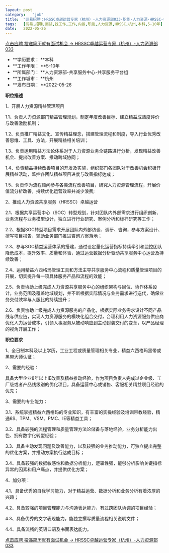 ```yaml
---
layout:	post
category:	"job"
title:	"网易招聘：HRSSC卓越运营专家（杭州）-人力资源部033-职能-人力资源-HRSSC-杭州本科5-10年"
tags:	[网易,招聘,面试,找工作,工作,内推,职能,人力资源,HRSSC,杭州,本科,5-10年]
date:	2022-05-26
---
```


[点击应聘 投递简历就有面试机会 ->  HRSSC卓越运营专家（杭州）-人力资源部033](http://mobile.bole.netease.com/bole/boleDetail?id=40066&employeeId=346f03c3cda5f04c&key=all)



- **学历要求： **本科
- **工作年限： **5-10年
- **所属部门： **人力资源部-共享服务中心-共享服务平台组
- **工作城市： **杭州
- **发布日期： **2022-05-26



**职位描述**

1、开展人力资源精益管理项目

1.1、负责人力资源部门精益管理规划，制定年度改善目标、建立精益成熟度评价与改善激励机制；

1.2、负责推广精益文化、宣传精益理念，搭建管理流程和制度，导入行业优秀改善思维、工具、方法，开展精益相关培训；

1.3、负责运用精益方法论体系对于人力资源业务全链路进行分析，发现精益改善机会、提出改善方案、推动跨域协同；

1.4、负责精益持续改善项目的开发及实施，组织部门各团队对于改善机会积极开展精益活动，监控各团队精益项目进度与改善指标达成；

1.5、负责作为流程顾问参与各类流程改善项目，研究人力资源管理流程，开展价值流分析改善，持续优化运营效率并减少浪费; 

2、推动人力资源共享服务（HRSSC）卓越运营

2.1、根据共享运营中心（SOC）转型规划，针对团队内外部需求进行组织创新、业务流程与业务模型设计，独立进行行业研究、案例分析和标杆研究等工作； 

2.2、根据SOC转型项目需求开展团队内外部访谈、调研、咨询，参与方案设计、撰写项目报告，辅助业务部门推进咨询方案落地；

2.3、参与SOC精益运营体系的搭建，通过设定量化运营指标持续牵引和监控团队降低成本，提升效率、质量和体验，通过运营数据分析驱动共享服务中心运营及持续改善；

2.4、运用精益六西格玛管理工具和方法主导共享服务中心流程和质量管理项目的开展，切实提升每一项具体服务产品和流程的效能；

2.5、负责协助上级完成人力资源共享服务中心的组织架构与岗位、协作体系设计，业务范围及覆盖地域规划，并不断根据实际情况与业务需求进行迭代，确保业务交付效率与人服比的持续提升；

2.6、负责协助上级完成人力资源服务的产品化，根据实际业务需求设计不同产品线与供应链，实现人力资源服务的模块化组合交付，合理利用人力资源服务供应商优化人力运营成本，引领人事服务从被动响应到主动封装交付的变革，以产品经理的视角开展工作；







**职位要求**

1、全日制本科及以上学历，工业工程或质量管理相关专业，精益六西格玛黑带或黑带大师认证；



2、需要的经验：

具备大型企业8年以上IE改善及精益推动经验，作为项目负责人完成过企业级、工厂级或者产品线级别的优化项目，具备运营中心或销售、客服相关精益项目经验的优先；



3、需要的专业能力：

3.1、系统掌握精益六西格玛的专业知识，有丰富的实操经验及培训带教经验，精通6S、TPM、VSM、PMC、IE等精益工具；

3.2、具备较强的流程管理和质量管理方法论储备与落地经验，业务分析能力出色、拥有数字化转型经验；

3.3、具备主动发现问题及改善能力，以及较强的业务推动能力，可独立提出完整的优化方案，并推动方案执行达成目标；

3.4、具备较强的数据敏感性和数据分析能力，逻辑性强，能够分析影响关键指标异常的因素和用户痛点，并提供优化方案；



4、加分项：

4.1、具备优秀的自我学习能力，对于精益运营、数据分析和业务分析有着浓厚的兴趣；

4.2、具备较强的项目管理能力与沟通表达能力，有过跨团队协调的项目经验；

4.3、具备优秀的文字表现能力，能独立撰写质量流程相关说明文件；

4.4、具备流畅的英语口语及书面表达能力。





[点击应聘 投递简历就有面试机会 ->  HRSSC卓越运营专家（杭州）-人力资源部033](http://mobile.bole.netease.com/bole/boleDetail?id=40066&employeeId=346f03c3cda5f04c&key=all)